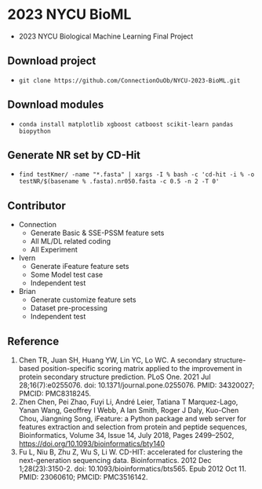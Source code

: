 # 2023 NYCU BioML
- 2023 NYCU Biological Machine Learning Final Project

## Download project
- ```git clone https://github.com/ConnectionOuOb/NYCU-2023-BioML.git```

## Download modules
- ```conda install matplotlib xgboost catboost scikit-learn pandas biopython```

## Generate NR set by CD-Hit
- ```find testKmer/ -name "*.fasta" | xargs -I % bash -c 'cd-hit -i % -o testNR/$(basename % .fasta).nr050.fasta -c 0.5 -n 2 -T 0'```

## Contributor
- Connection
  - Generate Basic & SSE-PSSM feature sets
  - All ML/DL related coding
  - All Experiment
- Ivern
  - Generate iFeature feature sets
  - Some Model test case
  - Independent test
- Brian
  - Generate customize feature sets
  - Dataset pre-processing
  - Independent test

## Reference
1. Chen TR, Juan SH, Huang YW, Lin YC, Lo WC. A secondary structure-based position-specific scoring matrix applied to the improvement in protein secondary structure prediction. PLoS One. 2021 Jul 28;16(7):e0255076. doi: 10.1371/journal.pone.0255076. PMID: 34320027; PMCID: PMC8318245.
2. Zhen Chen, Pei Zhao, Fuyi Li, André Leier, Tatiana T Marquez-Lago, Yanan Wang, Geoffrey I Webb, A Ian Smith, Roger J Daly, Kuo-Chen Chou, Jiangning Song, iFeature: a Python package and web server for features extraction and selection from protein and peptide sequences, Bioinformatics, Volume 34, Issue 14, July 2018, Pages 2499–2502, https://doi.org/10.1093/bioinformatics/bty140
3. Fu L, Niu B, Zhu Z, Wu S, Li W. CD-HIT: accelerated for clustering the next-generation sequencing data. Bioinformatics. 2012 Dec 1;28(23):3150-2. doi: 10.1093/bioinformatics/bts565. Epub 2012 Oct 11. PMID: 23060610; PMCID: PMC3516142.
